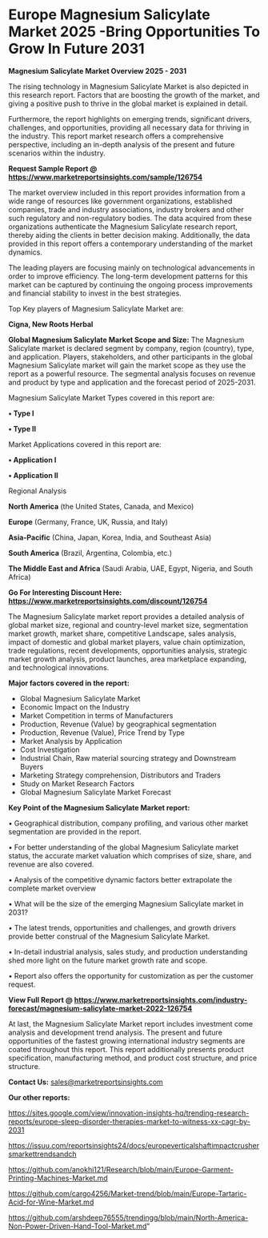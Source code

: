 # Europe Magnesium Salicylate Market 2025 -Bring Opportunities To Grow In Future 2031

<Strong> Magnesium Salicylate Market Overview 2025 - 2031</strong>

The rising technology in Magnesium Salicylate Market is also depicted in this research report. Factors that are boosting the growth of the market, and giving a positive push to thrive in the global market is explained in detail.

Furthermore, the report highlights on emerging trends, significant drivers, challenges, and opportunities, providing all necessary data for thriving in the industry. This report market research offers a comprehensive perspective, including an in-depth analysis of the present and future scenarios within the industry.

<strong>Request Sample Report @ <a href=https://www.marketreportsinsights.com/sample/126754>https://www.marketreportsinsights.com/sample/126754</a></strong>

The market overview included in this report provides information from a wide range of resources like government organizations, established companies, trade and industry associations, industry brokers and other such regulatory and non-regulatory bodies. The data acquired from these organizations authenticate the Magnesium Salicylate research report, thereby aiding the clients in better decision making. Additionally, the data provided in this report offers a contemporary understanding of the market dynamics.

The leading players are focusing mainly on technological advancements in order to improve efficiency. The long-term development patterns for this market can be captured by continuing the ongoing process improvements and financial stability to invest in the best strategies.

Top Key players of Magnesium Salicylate Market are:

<strong>Cigna, New Roots Herbal</strong>

<strong><b>Global Magnesium Salicylate Market Scope and Size:</b></strong>
The Magnesium Salicylate market is declared segment by company, region (country), type, and application. Players, stakeholders, and other participants in the global Magnesium Salicylate market will gain the market scope as they use the report as a powerful resource. The segmental analysis focuses on revenue and product by type and application and the forecast period of 2025-2031.

Magnesium Salicylate Market Types covered in this report are:

<strong>• Type I

• Type II</strong>

Market Applications covered in this report are:

<strong>• Application I

• Application II</strong> 

Regional Analysis

<strong>North America</strong> (the United States, Canada, and Mexico)

<strong>Europe</strong> (Germany, France, UK, Russia, and Italy)

<strong>Asia-Pacific</strong> (China, Japan, Korea, India, and Southeast Asia)

<strong>South America</strong> (Brazil, Argentina, Colombia, etc.)

<strong>The Middle East and Africa</strong> (Saudi Arabia, UAE, Egypt, Nigeria, and South Africa)

<strong>Go For Interesting Discount Here: <a href=https://www.marketreportsinsights.com/discount/126754>https://www.marketreportsinsights.com/discount/126754</a></strong>

The Magnesium Salicylate market report provides a detailed analysis of global market size, regional and country-level market size, segmentation market growth, market share, competitive Landscape, sales analysis, impact of domestic and global market players, value chain optimization, trade regulations, recent developments, opportunities analysis, strategic market growth analysis, product launches, area marketplace expanding, and technological innovations.

<strong><b>Major factors covered in the report:</b></strong>
<ul>
  <li>Global Magnesium Salicylate Market </li>
  <li>Economic Impact on the Industry</li>
  <li>Market Competition in terms of Manufacturers</li>
  <li>Production, Revenue (Value) by geographical segmentation</li>
  <li>Production, Revenue (Value), Price Trend by Type</li>
  <li>Market Analysis by Application</li>
  <li>Cost Investigation</li>
  <li>Industrial Chain, Raw material sourcing strategy and Downstream Buyers</li>
  <li>Marketing Strategy comprehension, Distributors and Traders</li>
  <li>Study on Market Research Factors</li>
  <li>Global Magnesium Salicylate Market Forecast</li>
</ul>

<strong><b>Key Point of the Magnesium Salicylate Market report:</b></strong>

• Geographical distribution, company profiling, and various other market segmentation are provided in the report.

• For better understanding of the global Magnesium Salicylate market status, the accurate market valuation which comprises of size, share, and revenue are also covered.

• Analysis of the competitive dynamic factors better extrapolate the complete market overview

• What will be the size of the emerging Magnesium Salicylate market in 2031?

• The latest trends, opportunities and challenges, and growth drivers provide better construal of the Magnesium Salicylate Market.

• In-detail industrial analysis, sales study, and production understanding shed more light on the future market growth rate and scope.

• Report also offers the opportunity for customization as per the customer request.

<strong><b>View Full Report @ <a href=https://www.marketreportsinsights.com/industry-forecast/magnesium-salicylate-market-2022-126754>https://www.marketreportsinsights.com/industry-forecast/magnesium-salicylate-market-2022-126754</a></b></strong>


At last, the Magnesium Salicylate Market report includes investment come analysis and development trend analysis. The present and future opportunities of the fastest growing international industry segments are coated throughout this report. This report additionally presents product specification, manufacturing method, and product cost structure, and price structure.

<strong>Contact Us:</strong>
sales@marketreportsinsights.com

<strong>Our other reports:</strong>

<a href=https://sites.google.com/view/innovation-insights-hq/trending-research-reports/europe-sleep-disorder-therapies-market-to-witness-xx-cagr-by-2031>https://sites.google.com/view/innovation-insights-hq/trending-research-reports/europe-sleep-disorder-therapies-market-to-witness-xx-cagr-by-2031</a>

<a href=https://issuu.com/reportsinsights24/docs/europeverticalshaftimpactcrushersmarkettrendsandch>https://issuu.com/reportsinsights24/docs/europeverticalshaftimpactcrushersmarkettrendsandch</a>

<a href=https://github.com/anokhi121/Research/blob/main/Europe-Garment-Printing-Machines-Market.md>https://github.com/anokhi121/Research/blob/main/Europe-Garment-Printing-Machines-Market.md</a>

<a href=https://github.com/cargo4256/Market-trend/blob/main/Europe-Tartaric-Acid-for-Wine-Market.md>https://github.com/cargo4256/Market-trend/blob/main/Europe-Tartaric-Acid-for-Wine-Market.md</a>

<a href=https://github.com/arshdeep76555/trendingg/blob/main/North-America-Non-Power-Driven-Hand-Tool-Market.md>https://github.com/arshdeep76555/trendingg/blob/main/North-America-Non-Power-Driven-Hand-Tool-Market.md</a>"
